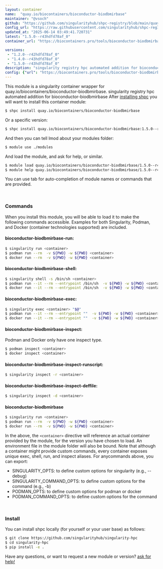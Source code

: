 ```yaml
---
layout: container
name:  "quay.io/biocontainers/bioconductor-biodbmirbase"
maintainer: "@vsoch"
github: "https://github.com/singularityhub/shpc-registry/blob/main/quay.io/biocontainers/bioconductor-biodbmirbase/container.yaml"
config_url: "https://raw.githubusercontent.com/singularityhub/shpc-registry/main/quay.io/biocontainers/bioconductor-biodbmirbase/container.yaml"
updated_at: "2025-06-14 03:49:41.720731"
latest: "1.5.0--r43hdfd78af_0"
container_url: "https://biocontainers.pro/tools/bioconductor-biodbmirbase"

versions:
 - "1.2.0--r42hdfd78af_0"
 - "1.4.0--r43hdfd78af_0"
 - "1.5.0--r43hdfd78af_0"
description: "singularity registry hpc automated addition for bioconductor-biodbmirbase"
config: {"url": "https://biocontainers.pro/tools/bioconductor-biodbmirbase", "maintainer": "@vsoch", "description": "singularity registry hpc automated addition for bioconductor-biodbmirbase", "latest": {"1.5.0--r43hdfd78af_0": "sha256:1c483720ed07c5085ee5a1f1a1b1c17877e9c0cfbfeecb9ee27d22ba515111b9"}, "tags": {"1.2.0--r42hdfd78af_0": "sha256:20c41cabec89d218bdde6c100f6621a7b8482e6f25c49b874a8e7b74983a7121", "1.4.0--r43hdfd78af_0": "sha256:8110749069f2f82f5e146f28ddf81e1254825fd65c0b367ff2b9e4fdc02e69fe", "1.5.0--r43hdfd78af_0": "sha256:1c483720ed07c5085ee5a1f1a1b1c17877e9c0cfbfeecb9ee27d22ba515111b9"}, "docker": "quay.io/biocontainers/bioconductor-biodbmirbase"}
---
```


This module is a singularity container wrapper for quay.io/biocontainers/bioconductor-biodbmirbase.
singularity registry hpc automated addition for bioconductor-biodbmirbase
After [installing shpc](#install) you will want to install this container module:


```bash
$ shpc install quay.io/biocontainers/bioconductor-biodbmirbase
```

Or a specific version:

```bash
$ shpc install quay.io/biocontainers/bioconductor-biodbmirbase:1.5.0--r43hdfd78af_0
```

And then you can tell lmod about your modules folder:

```bash
$ module use ./modules
```

And load the module, and ask for help, or similar.

```bash
$ module load quay.io/biocontainers/bioconductor-biodbmirbase/1.5.0--r43hdfd78af_0
$ module help quay.io/biocontainers/bioconductor-biodbmirbase/1.5.0--r43hdfd78af_0
```

You can use tab for auto-completion of module names or commands that are provided.

<br>

### Commands

When you install this module, you will be able to load it to make the following commands accessible.
Examples for both Singularity, Podman, and Docker (container technologies supported) are included.

#### bioconductor-biodbmirbase-run:

```bash
$ singularity run <container>
$ podman run --rm  -v ${PWD} -w ${PWD} <container>
$ docker run --rm  -v ${PWD} -w ${PWD} <container>
```

#### bioconductor-biodbmirbase-shell:

```bash
$ singularity shell -s /bin/sh <container>
$ podman run --it --rm --entrypoint /bin/sh  -v ${PWD} -w ${PWD} <container>
$ docker run --it --rm --entrypoint /bin/sh  -v ${PWD} -w ${PWD} <container>
```

#### bioconductor-biodbmirbase-exec:

```bash
$ singularity exec <container> "$@"
$ podman run --it --rm --entrypoint ""  -v ${PWD} -w ${PWD} <container> "$@"
$ docker run --it --rm --entrypoint ""  -v ${PWD} -w ${PWD} <container> "$@"
```

#### bioconductor-biodbmirbase-inspect:

Podman and Docker only have one inspect type.

```bash
$ podman inspect <container>
$ docker inspect <container>
```

#### bioconductor-biodbmirbase-inspect-runscript:

```bash
$ singularity inspect -r <container>
```

#### bioconductor-biodbmirbase-inspect-deffile:

```bash
$ singularity inspect -d <container>
```



#### bioconductor-biodbmirbase

```bash
$ singularity run <container>
$ podman run --rm  -v ${PWD} -w ${PWD} <container>
$ docker run --rm  -v ${PWD} -w ${PWD} <container>
```


In the above, the `<container>` directive will reference an actual container provided
by the module, for the version you have chosen to load. An environment file in the
module folder will also be bound. Note that although a container
might provide custom commands, every container exposes unique exec, shell, run, and
inspect aliases. For anycommands above, you can export:

 - SINGULARITY_OPTS: to define custom options for singularity (e.g., --debug)
 - SINGULARITY_COMMAND_OPTS: to define custom options for the command (e.g., -b)
 - PODMAN_OPTS: to define custom options for podman or docker
 - PODMAN_COMMAND_OPTS: to define custom options for the command

<br>

### Install

You can install shpc locally (for yourself or your user base) as follows:

```bash
$ git clone https://github.com/singularityhub/singularity-hpc
$ cd singularity-hpc
$ pip install -e .
```

Have any questions, or want to request a new module or version? [ask for help!](https://github.com/singularityhub/singularity-hpc/issues)